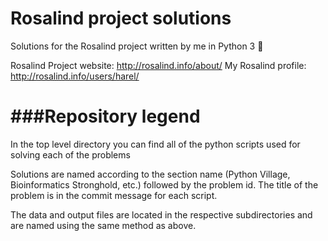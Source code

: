 Rosalind project solutions
========

Solutions for the Rosalind project written by me in Python 3 :speak_no_evil:

Rosalind Project website: http://rosalind.info/about/
My Rosalind profile: http://rosalind.info/users/harel/

###Repository legend
========
In the top level directory you can find all of the python scripts used for solving each of the problems

Solutions are named according to the section name (Python Village, Bioinformatics Stronghold, etc.) followed by the problem id. 
The title of the problem is in the commit message for each script.

The data and output files are located in the respective subdirectories and are named using the same method as above.


